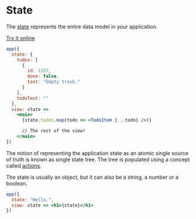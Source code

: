 # State

The [state](/docs/api.md#state) represents the entire data model in your application.

[Try it online](https://codepen.io/hyperapp/pen/zNxRLy?editors=0110)

```jsx
app({
  state: {
    todos: [
      {
        id: 1337,
        done: false,
        text: "Empty trash."
      }
    ],
    todoText: ""
  },
  view: state =>
    <main>
      {state.todos.map(todo => <TodoItem {...todo} />)}

      // The rest of the view!
    </main>
})
```

The notion of representing the application state as an atomic single source of truth is known as single state tree. The tree is populated using a concept called [actions](/docs/actions.md).

The state is usually an object, but it can also be a string, a number or a boolean.

```jsx
app({
  state: "Hello.",
  view: state => <h1>{state}</h1>
})
```
